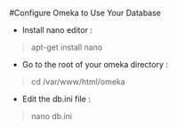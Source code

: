 #Configure Omeka to Use Your Database

* Install nano editor :
>apt-get install nano

* Go to the root of your omeka directory :
>cd /var/www/html/omeka

* Edit the db.ini file :
>nano db.ini




